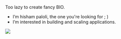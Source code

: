 Too lazy to create fancy BIO.

- I’m hisham paloli, the one you're looking for ; )
- I’m interested in building and scaling applications.


[![](https://visitcount.itsvg.in/api?id=hishampaloli&icon=0&color=0)](https://visitcount.itsvg.in)
